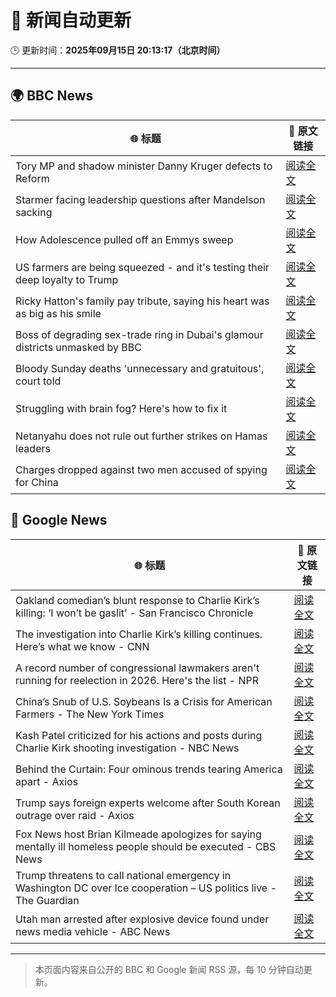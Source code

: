 # 🧠 新闻自动更新

🕒 更新时间：**2025年09月15日 20:13:17（北京时间）**

---

## 🌍 BBC News

| 🌐 标题 | 🔗 原文链接 |
|--------|-------------|
| Tory MP and shadow minister Danny Kruger defects to Reform | [阅读全文](https://www.bbc.com/news/articles/ce802dmgnyro?at_medium=RSS&at_campaign=rss) |
| Starmer facing leadership questions after Mandelson sacking | [阅读全文](https://www.bbc.com/news/articles/ce32qepq12qo?at_medium=RSS&at_campaign=rss) |
| How Adolescence pulled off an Emmys sweep | [阅读全文](https://www.bbc.com/news/articles/cd72d98gj58o?at_medium=RSS&at_campaign=rss) |
| US farmers are being squeezed - and it's testing their deep loyalty to Trump | [阅读全文](https://www.bbc.com/news/articles/cjedvwed1xgo?at_medium=RSS&at_campaign=rss) |
| Ricky Hatton's family pay tribute, saying his heart was as big as his smile | [阅读全文](https://www.bbc.com/sport/boxing/articles/cvg9q28l49no?at_medium=RSS&at_campaign=rss) |
| Boss of degrading sex-trade ring in Dubai's glamour districts unmasked by BBC | [阅读全文](https://www.bbc.com/news/articles/cx2r9y3kxy9o?at_medium=RSS&at_campaign=rss) |
| Bloody Sunday deaths 'unnecessary and gratuitous', court told | [阅读全文](https://www.bbc.com/news/articles/c79v8lddx0no?at_medium=RSS&at_campaign=rss) |
| Struggling with brain fog? Here's how to fix it | [阅读全文](https://www.bbc.com/news/articles/c87ydw7xdxvo?at_medium=RSS&at_campaign=rss) |
| Netanyahu does not rule out further strikes on Hamas leaders | [阅读全文](https://www.bbc.com/news/articles/czxw4xkxg51o?at_medium=RSS&at_campaign=rss) |
| Charges dropped against two men accused of spying for China | [阅读全文](https://www.bbc.com/news/articles/cpd94le39e7o?at_medium=RSS&at_campaign=rss) |

## 📰 Google News

| 🌐 标题 | 🔗 原文链接 |
|--------|-------------|
| Oakland comedian’s blunt response to Charlie Kirk’s killing: ‘I won’t be gaslit’ - San Francisco Chronicle | [阅读全文](https://news.google.com/rss/articles/CBMimwFBVV95cUxPdF80R1B1alpHR0NVZ3k3SnA2VVFINC1KS1RyQ1hVaExNbEVRMGp5Wm4wV2I5aWo4UnVoWDJPa3VsV0FjTEgyZVB0bnJGNDhoaXUwMWk2UmcxZUxoZXhPd29UTlRVRnBmZFJzS3JGNGxmNjN3aUFZOXJoWnlYTEdENDViMDVldTlrd1B0cFM0VFNzVDRuU0JrWTlnaw?oc=5) |
| The investigation into Charlie Kirk’s killing continues. Here’s what we know - CNN | [阅读全文](https://news.google.com/rss/articles/CBMihAFBVV95cUxQN1ZweHVMdDQ1bmstRzVDNnI0dml6UjVPOE5NUk1ib05HZW5jSjJWT2MwY3FtMm13aDJZZFYweTNTUUxVTVdwNjdJS1dpdU5ndjBsUTJUeUQ5MUJHVnFTVmJlVVhqYVA2NEY4Rkw1YU12WlBNVThVMlRFajVsYVhYb2x0LWo?oc=5) |
| A record number of congressional lawmakers aren't running for reelection in 2026. Here's the list - NPR | [阅读全文](https://news.google.com/rss/articles/CBMiiAFBVV95cUxQZDh5ak1QZm8zZFpqWEgwVGVrRW04X3RROFZ6a1VhOEFHbFZkSWFQTmpNNkdzRlZYeTlqeGxYVnVoMXVSU0hBS1NaS0NtclZEMWg4bmRqcW8ydW9BXzluZHZvYzBzWTdXaXBFTHFvZTBMTjM5M19jMXF6aFo0Qmhsa3JjbFNUdm13?oc=5) |
| China’s Snub of U.S. Soybeans Is a Crisis for American Farmers - The New York Times | [阅读全文](https://news.google.com/rss/articles/CBMirAFBVV95cUxOR05ESUxxN1poN3Q5OG82czJHeGd5OFI5VmFCeVNRaG1Xek42UjJscTBTaThkVm9vc3haNGp1WFpyejBLdm9wbElFeF9lS2xVQ1ltUXhjbzMxTmZ1QzJTdzFwc1VvNlFDRWM1SFFZT3U4U3dUTmltQnhxZlBMdnM3VE9wRUI0RExnWldfb0prZFVKenNhenJhRUVYSGtCYlNSRWNCQ0NqZnB5cTZH?oc=5) |
| Kash Patel criticized for his actions and posts during Charlie Kirk shooting investigation - NBC News | [阅读全文](https://news.google.com/rss/articles/CBMizgFBVV95cUxOR2x1M1dyeERueEluU3BqaU44bUpYZllJMDBuR0dsRWNXaWZRdGRRNzlPTi1pelFVMGpSMFFMUFJ1M05kZzQteHZQajUxdEtRdUthaEEzN0p2dmcyVndFdUlWblZvTkxySVF0RW5lQzMtMTVYUWV3cTdCaXdNMWVVdTNTOTFGRG9CTG5HOFJ2WklOcUJVTE9FbVR5NHdHQ2tub2pndmxicFNGUXZMU1ZfMHdHU3JicjhPMWl4a3dlNHFHV0t2YVVZNFJLMGM2UdIBVkFVX3lxTE5pWnBmMGowQ3NFc3RueEJnQXdIdElLUWZFTnAyMVpHdm9keWtaOXBjN21nTTlPOEdhWWRDdTlOTDQ2WUtxSDk2NWQ4SU5qeENIZXJOX2Z3?oc=5) |
| Behind the Curtain: Four ominous trends tearing America apart - Axios | [阅读全文](https://news.google.com/rss/articles/CBMie0FVX3lxTE9pWlZreDdyYXJYQmNua1R4UUlwMzJNeGRhUldDeGNpT2daSkMwQlVQVlJTRFFkRmhBeWlXamRkQnc2dGpYV0lkN2VwcE1wcEtVWXU0NEFGU2s4c2g0T2hUZGxKM0RpNHNGcUVIeTR2bzJyRDM4VnYyT0VBWQ?oc=5) |
| Trump says foreign experts welcome after South Korean outrage over raid - Axios | [阅读全文](https://news.google.com/rss/articles/CBMiekFVX3lxTFBCVEZRblZWTWNZTlNUa3RCTlp5Rmt5YjlFSzJnaEZKWlVDVTgtbm9ZMWR2X2VHR3pDdkRtcmxDYTZGaGxLajdOT29qMUhudnEzNkViSkljV0dLeUxiYUJOWm9ndWIwR29TUU1FbjFKcHRtNVlhU0ljU0NR?oc=5) |
| Fox News host Brian Kilmeade apologizes for saying mentally ill homeless people should be executed - CBS News | [阅读全文](https://news.google.com/rss/articles/CBMipAFBVV95cUxPTGxQTS1tdnVuV3ktQXVoZENTdHdHdGZ3YkdvWXpoQzBvNjdoQWZXaE41UHBjdU1hT1F2MUx2YU1faFZlYS1OQ2U4MUthTUZPdVVTa245ZGJpbGtQblk1RDRCREJmWXhwRnZzNEJFSlh6QTRTdEpxSWhoZkUxME1fUHQ4S2J3RjVsLVNQbkZBWWRDX1c4VEVoTmY0UnBGWWVmOGlWZNIBqgFBVV95cUxNV0lQai1tX3l5NjZQenNGY0I0Mm5vanpjVFpqTEhVMS1fZHFudzVNMHgwSl9pOC01R2doaTNVY2hKMUZyXzBnSkxlNklRT3R0MTNLNE5UWjkzd3dwUTIxaVpzcWd0NWVkUEcyS29paDVZVU1PVkpLUEkzSFc2Y1hSZ1JCZE5LbHVrVXNsOW13U2duMGFuVmZCckJYWWM1alFyc0QtNjBRLTBqUQ?oc=5) |
| Trump threatens to call national emergency in Washington DC over Ice cooperation – US politics live - The Guardian | [阅读全文](https://news.google.com/rss/articles/CBMi2gFBVV95cUxPZnBNQkdwYS1VcFMwNlhQdkx3OUZjQi1JY1paMjBfOTdxM1k5Z19RaW9QeHgyM2F0UnRPSTMxQU80OTN1dUVGWVR5Y3cyTGgwM1pUY0ZycldrZjZ5eVotRzJCM2tmOG8tTk0zVUt3LUNBY0MzczJiWU9saVdmc0xLa0drUU9aSkxGZnJXUDVvWmh3YUZMRHNNbkxHeTY1dE5rdjJyWVEwbm5QU1M2dExHZkh3YXRYeEFNNXlkbllUZHY4SEx4aVNMS1JzcmVyMkRXQk5KLUlLdlp6Zw?oc=5) |
| Utah man arrested after explosive device found under news media vehicle - ABC News | [阅读全文](https://news.google.com/rss/articles/CBMinAFBVV95cUxPS25lWlZHQ2JlajdvcmoxLS13QXZrRU1DeDJ2azNyZFV1WmhPSTBGb3lZQ0xPSmNmeUpQM2JjMU8yd09La1p1ZHRZSm5KY1FaQl83cTNuZ0RDQVpGQWNtdU5uMjdwRExPUzh1aWpPcmV0X25JXzVMd2IxT2gtSHdRSm0tTnZpRE0wY0pVZjRwWkR5YVBWZ0RCMENnUm7SAaIBQVVfeXFMT3RxU29mVUlocFFac3dQLUlUa2FQVlZFYmk1UjhfT0VCclZWdWZ2Ri1CTm1ZWGlRRTlWR21xbm42WVNVSnhUM0dURGpkVFJrR04xdXQ2V2tyN2hxVFFTSWV6T1o4NExJOTBTclY4SDVuTVdObm1sUVFPMXI5SnlZYzFGeFMxM0lsSUFuMncxWk1ZLWUyQU1mejdxaFFybUtnNzBB?oc=5) |

---
> 本页面内容来自公开的 BBC 和 Google 新闻 RSS 源，每 10 分钟自动更新。